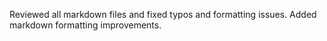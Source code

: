 Reviewed all markdown files and fixed typos and formatting issues.
Added markdown formatting improvements.
